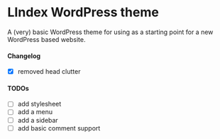 # LIndex WordPress theme

A (very) basic WordPress theme for using as a starting point for a new WordPress
based website.

#### Changelog

- [x] removed head clutter

#### TODOs

- [ ] add stylesheet
- [ ] add a menu
- [ ] add a sidebar
- [ ] add basic comment support